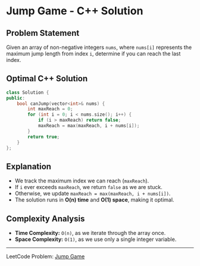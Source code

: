 # Jump Game - C++ Solution

## Problem Statement
Given an array of non-negative integers `nums`, where `nums[i]` represents the maximum jump length from index `i`, determine if you can reach the last index.

## Optimal C++ Solution

```cpp
class Solution {
public:
    bool canJump(vector<int>& nums) {
        int maxReach = 0;
        for (int i = 0; i < nums.size(); i++) {
            if (i > maxReach) return false;
            maxReach = max(maxReach, i + nums[i]);
        }
        return true;
    }
};
```

## Explanation
- We track the maximum index we can reach (`maxReach`).
- If `i` ever exceeds `maxReach`, we return `false` as we are stuck.
- Otherwise, we update `maxReach = max(maxReach, i + nums[i])`.
- The solution runs in **O(n) time** and **O(1) space**, making it optimal.

## Complexity Analysis
- **Time Complexity:** `O(n)`, as we iterate through the array once.
- **Space Complexity:** `O(1)`, as we use only a single integer variable.

---
LeetCode Problem: [Jump Game](https://leetcode.com/problems/jump-game)
